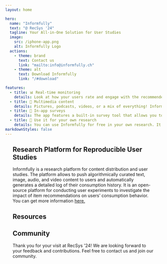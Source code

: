 ```yaml
---
layout: home

hero:
  name: "Informfully"
  text: "@ RecSys '24"
  tagline: Your All-in-One Solution for User Studies
  image:
    src: /iphone-app.png
    alt: Informfully Logo
  actions:
    - theme: brand
      text: Contact us
      link: "mailto:info@informfully.ch"
    - theme: alt
      text: Download Informfully
      link: "/#download"

features:
  - title: 📊 Real-time monitoring
    details: Look at how your users rate and engage with the recommended content. All interactions can be monitored online and exported.
  - title: 🎥 Multimedia content
    details: Pictures, podcasts, videos, or a mix of everything! Informfully supports a wide range of content types that you can push to users at any time.
  - title: 📝 In-app surveys
    details: The app features a built-in survey tool that allows you to send questionnaires to the participants and personalized notifications. Evaluate the answers automatically and export them.
  - title: 🔬 Use it for your own research
    details: You can use Informfully for free in your own research. It can be custom-tailored to your preferences and experimental design.
markdownStyles: false
---
```


<div class="home-content vp-doc">

## Research Platform for Reproducible User Studies

Informfully is a research platform for content distribution and user studies. The platform allows to push algorithmically curated text, image, audio, and video content to users and automatically generates a detailed log of their consumption history. It is an open-source platform for conducting user experiments to investigate the impact of item recommendations on users’ consumption behavior.
You can get more information <a target="_blank" href="/">here.</a>



## Resources

<ResourceLinks />



## Community

Thank you for your visit at RecSys '24! We are looking forward to your feedback and contributions. Feel free to contact us and join our community.

<Community />


</div>

<Footer />

<script setup>
import ResourceLinks from './components/ResourceLinks.vue'
import Community from './components/Community.vue'
import Footer from './.vitepress/theme/Footer.vue'
</script>



<style scoped>
.home-content {
  max-width: 800px;
  margin-left: auto;
  margin-right: auto;
  @media (min-width: 640px) {
    padding: 0 48px;
  }
  padding: 0 24px;
}

.home-content.first {
  margin-top: 50px;
}

.home-button {
  margin: 20px auto;
  text-align: center;
}

.home-button a {
  text-decoration: none;
}

.home-content img {
  margin: 20px auto;
  border-radius: 10px;
}
</style>
